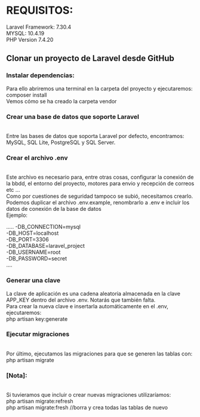 <h1>REQUISITOS:</h1>
Laravel Framework: 7.30.4<br>
MYSQL: 10.4.19<br>
PHP Version 7.4.20<br>

<h2>Clonar un proyecto de Laravel desde GitHub</h2>
<h3>Instalar dependencias:<br></h3>
Para ello abriremos una terminal en la carpeta del proyecto y ejecutaremos: composer install<br>
Vemos cómo se ha creado la carpeta vendor<br>

<h3>Crear una base de datos que soporte Laravel</h3><br>
Entre las bases de datos que soporta Laravel por defecto, encontramos: MySQL, SQL Lite, PostgreSQL y SQL Server.<br>

<h3>Crear el archivo .env</h3><br>
Este archivo es necesario para, entre otras cosas, configurar la conexión de la bbdd, el entorno del proyecto, motores para envio y recepción de correos etc …<br>
Como por cuestiones de seguridad tampoco se subió, necesitamos crearlo.<br>
Podemos duplicar el archivo .env.example, renombrarlo a .env e incluir los datos de conexión de la base de datos<br>
Ejemplo:<br>

..... 
-DB_CONNECTION=mysql<br>
-DB_HOST=localhost<br>
-DB_PORT=3306<br>
-DB_DATABASE=laravel_project<br>
-DB_USERNAME=root<br>
-DB_PASSWORD=secret<br>
....

<h3>Generar una clave</h3>
La clave de aplicación es una cadena aleatoria almacenada en la clave APP_KEY dentro del archivo .env. Notarás que también falta.<br>
Para crear la nueva clave e insertarla automáticamente en el .env, ejecutaremos:<br>
php artisan key:generate<br>

<h3>Ejecutar migraciones</h3><br>
Por último, ejecutamos las migraciones para que se generen las tablas con:<br>
php artisan migrate<br>

<h3>[Nota]:</h3><br>
Si tuvieramos que incluir o crear nuevas migraciones utilizaríamos:<br>
php artisan migrate:refresh <br>
php artisan migrate:fresh  //borra y crea todas las tablas de nuevo

